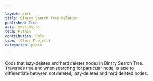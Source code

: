 ```yaml
---

layout: post
title: Binary Search Tree Deletion
published: True
date: 2021-05-31
tech: Python
contribution: Solo
type: (Class Project)
categories: piece

---
```


Code that lazy-deletes and hard deletes nodes in Binary Search Tree. Traverses tree and when searching for particular node, is able to differentiate between not deleted, lazy-deleted and hard deleted nodes. 

